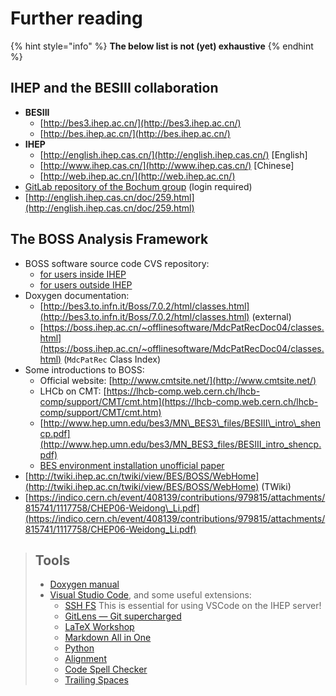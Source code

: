 # Further reading

{% hint style="info" %}
**The below list is not \(yet\) exhaustive**
{% endhint %}

## IHEP and the BESIII collaboration

* **BESIII**
  * [http://bes3.ihep.ac.cn/](http://bes3.ihep.ac.cn/)
  * [http://bes.ihep.ac.cn/](http://bes.ihep.ac.cn/)
* **IHEP**
  * [http://english.ihep.cas.cn/](http://english.ihep.cas.cn/) \[English\]
  * [http://www.ihep.cas.cn/](http://www.ihep.cas.cn/) \[Chinese\]
  * [http://web.ihep.ac.cn/](http://web.ihep.ac.cn/)
* [GitLab repository of the Bochum group](https://jollyj.ep1.rub.de/) \(login required\)
* [http://english.ihep.cas.cn/doc/259.html](http://english.ihep.cas.cn/doc/259.html)

## The BOSS Analysis Framework

* BOSS software source code CVS repository:
  * [for users inside IHEP](http://koala.ihep.ac.cn/cgi-bin/viewcvs.cgi/BossCvs/)
  * [for users outside IHEP](http://docbes3.ihep.ac.cn/viewvc/cgi-bin/viewvc.cgi/BESIII/BossCvs/)
* Doxygen documentation:
  * [http://bes3.to.infn.it/Boss/7.0.2/html/classes.html](http://bes3.to.infn.it/Boss/7.0.2/html/classes.html) \(external\)
  * [https://boss.ihep.ac.cn/~offlinesoftware/MdcPatRecDoc04/classes.html](https://boss.ihep.ac.cn/~offlinesoftware/MdcPatRecDoc04/classes.html) \(`MdcPatRec` Class Index\)
* Some introductions to BOSS:
  * Official website: [http://www.cmtsite.net/](http://www.cmtsite.net/)
  * LHCb on CMT: [https://lhcb-comp.web.cern.ch/lhcb-comp/support/CMT/cmt.htm](https://lhcb-comp.web.cern.ch/lhcb-comp/support/CMT/cmt.htm)
  * [http://www.hep.umn.edu/bes3/MN\_BES3\_files/BESIII\_intro\_shencp.pdf](http://www.hep.umn.edu/bes3/MN_BES3_files/BESIII_intro_shencp.pdf)
  * [BES environment installation unofficial paper](https://www.phys.hawaii.edu/~besdata/paper/BESinstall.pdf)
* [http://twiki.ihep.ac.cn/twiki/view/BES/BOSS/WebHome](http://twiki.ihep.ac.cn/twiki/view/BES/BOSS/WebHome) \(TWiki\)
* [https://indico.cern.ch/event/408139/contributions/979815/attachments/815741/1117758/CHEP06-Weidong\_Li.pdf](https://indico.cern.ch/event/408139/contributions/979815/attachments/815741/1117758/CHEP06-Weidong_Li.pdf)

> ## Tools <a id="tools"></a>
>
> * ​[Doxygen manual](http://www.doxygen.nl/manual/index.html)​
> * ​[Visual Studio Code](https://code.visualstudio.com/), and some useful extensions:
>   * ​[SSH FS](https://marketplace.visualstudio.com/items?itemName=Kelvin.vscode-sshfs) This is essential for using VSCode on the IHEP server!
>   * ​[GitLens — Git supercharged](https://marketplace.visualstudio.com/items?itemName=eamodio.gitlens)​
>   * ​[LaTeX Workshop](https://marketplace.visualstudio.com/items?itemName=James-Yu.latex-workshop)​
>   * ​[Markdown All in One](https://marketplace.visualstudio.com/items?itemName=yzhang.markdown-all-in-one)​
>   * ​[Python](https://marketplace.visualstudio.com/items?itemName=ms-python.python)​
>   * ​[Alignment](https://marketplace.visualstudio.com/items?itemName=annsk.alignment)​
>   * ​[Code Spell Checker](https://marketplace.visualstudio.com/items?itemName=streetsidesoftware.code-spell-checker)​
>   * ​[Trailing Spaces](https://marketplace.visualstudio.com/items?itemName=shardulm94.trailing-spaces)​

